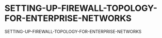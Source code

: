 # SETTING-UP-FIREWALL-TOPOLOGY-FOR-ENTERPRISE-NETWORKS
SETTING-UP-FIREWALL-TOPOLOGY-FOR-ENTERPRISE-NETWORKS
